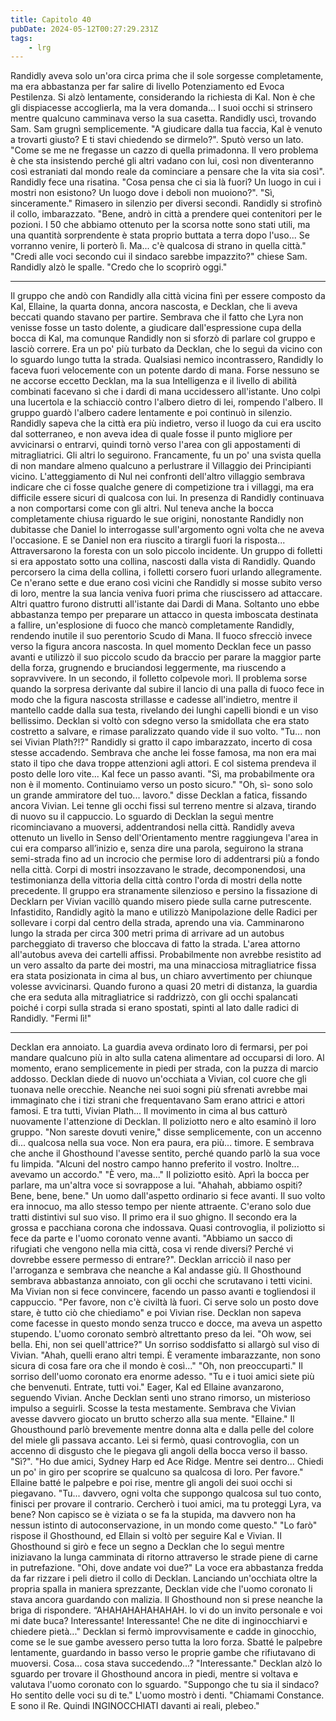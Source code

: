 ```yaml
---
title: Capitolo 40
pubDate: 2024-05-12T00:27:29.231Z
tags:
    - lrg
---
```


Randidly aveva solo un'ora circa prima che il sole sorgesse completamente, ma era abbastanza per far salire di livello Potenziamento ed Evoca Pestilenza. Si alzò lentamente, considerando la richiesta di Kal. Non è che gli dispiacesse accoglierla, ma la vera domanda...
I suoi occhi si strinsero mentre qualcuno camminava verso la sua casetta. Randidly uscì, trovando Sam.
Sam grugnì semplicemente. "A giudicare dalla tua faccia, Kal è venuto a trovarti giusto? E ti stavi chiedendo se dirmelo?".
Sputò verso un lato. "Come se me ne fregasse un cazzo di quella primadonna. Il vero problema è che sta insistendo perché gli altri vadano con lui, così non diventeranno così estraniati dal mondo reale da cominciare a pensare che la vita sia così".
Randidly fece una risatina. "Cosa pensa che ci sia là fuori? Un luogo in cui i mostri non esistono? Un luogo dove i deboli non muoiono?".
"Sì, sinceramente."
Rimasero in silenzio per diversi secondi. Randidly si strofinò il collo, imbarazzato. "Bene, andrò in città a prendere quei contenitori per le pozioni. I 50 che abbiamo ottenuto per la scorsa notte sono stati utili, ma una quantità sorprendente è stata proprio buttata a terra dopo l'uso... Se vorranno venire, li porterò lì. Ma... c'è qualcosa di strano in quella città."
"Credi alle voci secondo cui il sindaco sarebbe impazzito?" chiese Sam.
Randidly alzò le spalle. "Credo che lo scoprirò oggi."
****
Il gruppo che andò con Randidly alla città vicina finì per essere composto da Kal, Ellaine, la quarta donna, ancora nascosta, e Decklan, che li aveva beccati quando stavano per partire. Sembrava che il fatto che Lyra non venisse fosse un tasto dolente, a giudicare dall'espressione cupa della bocca di Kal, ma comunque Randidly non si sforzò di parlare col gruppo e lasciò correre.
Era un po' più turbato da Decklan, che lo seguì da vicino con lo sguardo lungo tutta la strada. Qualsiasi nemico incontrassero, Randidly lo faceva fuori velocemente con un potente dardo di mana. Forse nessuno se ne accorse eccetto Decklan, ma la sua Intelligenza e il livello di abilità combinati facevano sì che i dardi di mana uccidessero all'istante. Uno colpì una lucertola e la schiacciò contro l'albero dietro di lei, rompendo l'albero. Il gruppo guardò l'albero cadere lentamente e poi continuò in silenzio.
Randidly sapeva che la città era più indietro, verso il luogo da cui era uscito dal sotterraneo, e non aveva idea di quale fosse il punto migliore per avvicinarsi o entrarvi, quindi tornò verso l'area con gli appostamenti di mitragliatrici. Gli altri lo seguirono. Francamente, fu un po' una svista quella di non mandare almeno qualcuno a perlustrare il Villaggio dei Principianti vicino.
L'atteggiamento di Nul nei confronti dell'altro villaggio sembrava indicare che ci fosse qualche genere di competizione tra i villaggi, ma era difficile essere sicuri di qualcosa con lui. In presenza di Randidly continuava a non comportarsi come con gli altri.
Nul teneva anche la bocca completamente chiusa riguardo le sue origini, nonostante Randidly non dubitasse che Daniel lo interrogasse sull'argomento ogni volta che ne aveva l'occasione. E se Daniel non era riuscito a tirargli fuori la risposta...
Attraversarono la foresta con un solo piccolo incidente. Un gruppo di folletti si era appostato sotto una collina, nascosti dalla vista di Randidly. Quando percorsero la cima della collina, i folletti corsero fuori urlando allegramente.
Ce n'erano sette e due erano così vicini che Randidly si mosse subito verso di loro, mentre la sua lancia veniva fuori prima che riuscissero ad attaccare. Altri quattro furono distrutti all'istante dai Dardi di Mana.
Soltanto uno ebbe abbastanza tempo per preparare un attacco in questa imboscata destinata a fallire, un'esplosione di fuoco che mancò completamente Randidly, rendendo inutile il suo perentorio Scudo di Mana. Il fuoco sfrecciò invece verso la figura ancora nascosta.
In quel momento Decklan fece un passo avanti e utilizzò il suo piccolo scudo da braccio per parare la maggior parte della forza, grugnendo e bruciandosi leggermente, ma riuscendo a sopravvivere. In un secondo, il folletto colpevole morì.
Il problema sorse quando la sorpresa derivante dal subire il lancio di una palla di fuoco fece in modo che la figura nascosta strillasse e cadesse all'indietro, mentre il mantello cadde dalla sua testa, rivelando dei lunghi capelli biondi e un viso bellissimo.
Decklan si voltò con sdegno verso la smidollata che era stato costretto a salvare, e rimase paralizzato quando vide il suo volto.
"Tu... non sei Vivian Plath?!?"
Randidly si gratto il capo imbarazzato, incerto di cosa stesse accadendo. Sembrava che anche lei fosse famosa, ma non era mai stato il tipo che dava troppe attenzioni agli attori. E col sistema prendeva il posto delle loro vite...
Kal fece un passo avanti. "Sì, ma probabilmente ora non è il momento. Continuiamo verso un posto sicuro."
"Oh, sì- sono solo un grande ammiratore del tuo... lavoro." disse Decklan a fatica, fissando ancora Vivian. Lei tenne gli occhi fissi sul terreno mentre si alzava, tirando di nuovo su il cappuccio. Lo sguardo di Decklan la seguì mentre ricominciavano a muoversi, addentrandosi nella città.
Randidly aveva ottenuto un livello in Senso dell'Orientamento mentre raggiungeva l'area in cui era comparso all’inizio e, senza dire una parola, seguirono la strana semi-strada fino ad un incrocio che permise loro di addentrarsi più a fondo nella città.
Corpi di mostri insozzavano le strade, decomponendosi, una testimonianza della vittoria della città contro l'orda di mostri della notte precedente. Il gruppo era stranamente silenzioso e persino la fissazione di Decklarn per Vivian vacillò quando misero piede sulla carne putrescente.
Infastidito, Randidly agitò la mano e utilizzò Manipolazione delle Radici per sollevare i corpi dal centro della strada, aprendo una via. Camminarono lungo la strada per circa 300 metri prima di arrivare ad un autobus parcheggiato di traverso che bloccava di fatto la strada. L'area attorno all'autobus aveva dei cartelli affissi. Probabilmente non avrebbe resistito ad un vero assalto da parte dei mostri, ma una minacciosa mitragliatrice fissa era stata posizionata in cima al bus, un chiaro avvertimento per chiunque volesse avvicinarsi.
Quando furono a quasi 20 metri di distanza, la guardia che era seduta alla mitragliatrice si raddrizzò, con gli occhi spalancati poiché i corpi sulla strada si erano spostati, spinti al lato dalle radici di Randidly.
"Fermi lì!"
****
Decklan era annoiato. La guardia aveva ordinato loro di fermarsi, per poi mandare qualcuno più in alto sulla catena alimentare ad occuparsi di loro. Al momento, erano semplicemente in piedi per strada, con la puzza di marcio addosso.
Decklan diede di nuovo un'occhiata a Vivian, col cuore che gli tuonava nelle orecchie. Neanche nei suoi sogni più sfrenati avrebbe mai immaginato che i tizi strani che frequentavano Sam erano attrici e attori famosi. E tra tutti, Vivian Plath...
Il movimento in cima al bus catturò nuovamente l'attenzione di Decklan. Il poliziotto nero e alto esaminò il loro gruppo.
"Non sareste dovuti venire," disse semplicemente, con un accenno di... qualcosa nella sua voce. Non era paura, era più... timore.
E sembrava che anche il Ghosthound l'avesse sentito, perché quando parlò la sua voce fu limpida. "Alcuni del nostro campo hanno preferito il vostro. Inoltre... avevamo un accordo."
"È vero, ma..." Il poliziotto esitò. Aprì la bocca per parlare, ma un'altra voce si sovrappose a lui.
"Ahahah, abbiamo ospiti? Bene, bene, bene."
Un uomo dall'aspetto ordinario si fece avanti. Il suo volto era innocuo, ma allo stesso tempo per niente attraente. C'erano solo due tratti distintivi sul suo viso.
Il primo era il suo ghigno. Il secondo era la grossa e pacchiana corona che indossava.
Quasi controvoglia, il poliziotto si fece da parte e l'uomo coronato venne avanti. "Abbiamo un sacco di rifugiati che vengono nella mia città, cosa vi rende diversi? Perché vi dovrebbe essere permesso di entrare?".
Decklan arricciò il naso per l'arroganza e sembrava che neanche a Kal andasse giù. Il Ghosthound sembrava abbastanza annoiato, con gli occhi che scrutavano i tetti vicini. Ma Vivian non si fece convincere, facendo un passo avanti e togliendosi il cappuccio.
"Per favore, non c'è civiltà là fuori. Ci serve solo un posto dove stare, è tutto ciò che chiediamo" e poi Vivian rise. Decklan non sapeva come facesse in questo mondo senza trucco e docce, ma aveva un aspetto stupendo.
L'uomo coronato sembrò altrettanto preso da lei. "Oh wow, sei bella. Ehi, non sei quell'attrice?"
Un sorriso soddisfatto si allargò sul viso di Vivian. "Ahah, quelli erano altri tempi. È veramente imbarazzante, non sono sicura di cosa fare ora che il mondo è così..."
"Oh, non preoccuparti." Il sorriso dell'uomo coronato era enorme adesso. "Tu e i tuoi amici siete più che benvenuti. Entrate, tutti voi."
Eager, Kal ed Ellaine avanzarono, seguendo Vivian. Anche Decklan sentì uno strano rimorso, un misterioso impulso a seguirli. Scosse la testa mestamente. Sembrava che Vivian avesse davvero giocato un brutto scherzo alla sua mente.
"Ellaine." Il Ghousthound parlò brevemente mentre donna alta e dalla pelle del colore del miele gli passava accanto. Lei si fermò, quasi controvoglia, con un accenno di disgusto che le piegava gli angoli della bocca verso il basso.
"Sì?".
"Ho due amici, Sydney Harp ed Ace Ridge. Mentre sei dentro... Chiedi un po' in giro per scoprire se qualcuno sa qualcosa di loro. Per favore."
Ellaine batté le palpebre e poi rise, mentre gli angoli dei suoi occhi si piegavano. "Tu... davvero, ogni volta che suppongo qualcosa sul tuo conto, finisci per provare il contrario. Cercherò i tuoi amici, ma tu proteggi Lyra, va bene? Non capisco se è viziata o se fa la stupida, ma davvero non ha nessun istinto di autoconservazione, in un mondo come questo."
"Lo farò" rispose il Ghosthound, ed Ellain si voltò per seguire Kal e Vivian. Il Ghosthound si girò e fece un segno a Decklan che lo seguì mentre iniziavano la lunga camminata di ritorno attraverso le strade piene di carne in putrefazione.
"Ohi, dove andate voi due?" La voce era abbastanza fredda da far rizzare i peli dietro il collo di Decklan. Lanciando un'occhiata oltre la propria spalla in maniera sprezzante, Decklan vide che l'uomo coronato li stava ancora guardando con malizia. Il Ghosthound non si prese neanche la briga di rispondere.
“AHAHAHAHAHAHAH. Io vi do un invito personale e voi mi date buca? Interessante! Interessante! Che ne dite di inginocchiarvi e chiedere pietà..."
Decklan si fermò improvvisamente e cadde in ginocchio, come se le sue gambe avessero perso tutta la loro forza.
Sbatté le palpebre lentamente, guardando in basso verso le proprie gambe che rifiutavano di muoversi.
Cosa... cosa stava succedendo...?
"Interessante."
Decklan alzò lo sguardo per trovare il Ghosthound ancora in piedi, mentre si voltava e valutava l'uomo coronato con lo sguardo. "Suppongo che tu sia il sindaco? Ho sentito delle voci su di te."
L'uomo mostrò i denti. "Chiamami Constance. E sono il Re. Quindi INGINOCCHIATI davanti ai reali, plebeo."





